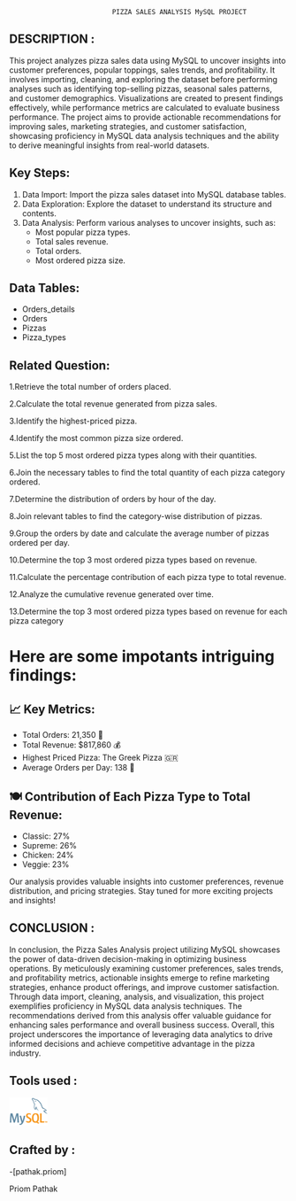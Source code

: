                               PIZZA SALES ANALYSIS MySQL PROJECT
DESCRIPTION :
-
This project analyzes pizza sales data using MySQL to uncover insights into customer preferences, popular toppings, sales trends, and profitability. It involves importing, cleaning, and exploring the dataset before performing analyses such as identifying top-selling pizzas, seasonal sales patterns, and customer demographics. Visualizations are created to present findings effectively, while performance metrics are calculated to evaluate business performance. The project aims to provide actionable recommendations for improving sales, marketing strategies, and customer satisfaction, showcasing proficiency in MySQL data analysis techniques and the ability to derive meaningful insights from real-world datasets.

Key Steps:
-
1. Data Import: Import the pizza sales dataset into MySQL database tables.
2. Data Exploration: Explore the dataset to understand its structure and contents.
3. Data Analysis: Perform various analyses to uncover insights, such as:
   - Most popular pizza types.
   - Total sales revenue.
   - Total orders.
   - Most ordered pizza size.
     
Data Tables:
-
- Orders_details
- Orders
- Pizzas
- Pizza_types

Related Question:
-
1.Retrieve the total number of orders placed.

2.Calculate the total revenue generated from pizza sales.

3.Identify the highest-priced pizza.

4.Identify the most common pizza size ordered.

5.List the top 5 most ordered pizza types along with their quantities.

6.Join the necessary tables to find the total quantity of each pizza category ordered.

7.Determine the distribution of orders by hour of the day.

8.Join relevant tables to find the category-wise distribution of pizzas.

9.Group the orders by date and calculate the average number of pizzas ordered per day.

10.Determine the top 3 most ordered pizza types based on revenue.

11.Calculate the percentage contribution of each pizza type to total revenue.

12.Analyze the cumulative revenue generated over time.

13.Determine the top 3 most ordered pizza types based on revenue for each pizza
category

# Here are some impotants intriguing findings:

📈 Key Metrics:
-
- Total Orders: 21,350 🛒
- Total Revenue: $817,860 💰
- Highest Priced Pizza: The Greek Pizza 🇬🇷
- Average Orders per Day: 138 📅

🍽️ Contribution of Each Pizza Type to Total Revenue:
-
- Classic: 27%
- Supreme: 26%
- Chicken: 24%
- Veggie: 23%

Our analysis provides valuable insights into customer preferences, revenue distribution, and pricing strategies. Stay tuned for more exciting projects and insights!

CONCLUSION :
-
In conclusion, the Pizza Sales Analysis project utilizing MySQL showcases the power of data-driven decision-making in optimizing business operations. By meticulously examining customer preferences, sales trends, and profitability metrics, actionable insights emerge to refine marketing strategies, enhance product offerings, and improve customer satisfaction. Through data import, cleaning, analysis, and visualization, this project exemplifies proficiency in MySQL data analysis techniques. The recommendations derived from this analysis offer valuable guidance for enhancing sales performance and overall business success. Overall, this project underscores the importance of leveraging data analytics to drive informed decisions and achieve competitive advantage in the pizza industry.

Tools used :
-
<p align="left" <a target="_blank" rel="noreferrer"> <img src="https://raw.githubusercontent.com/docker-library/docs/c408469abbac35ad1e4a50a6618836420eb9502e/mysql/logo.png" alt="MySQL" width="70" height="50" /> </a>


Crafted by :
-
-[pathak.priom]

Priom Pathak
